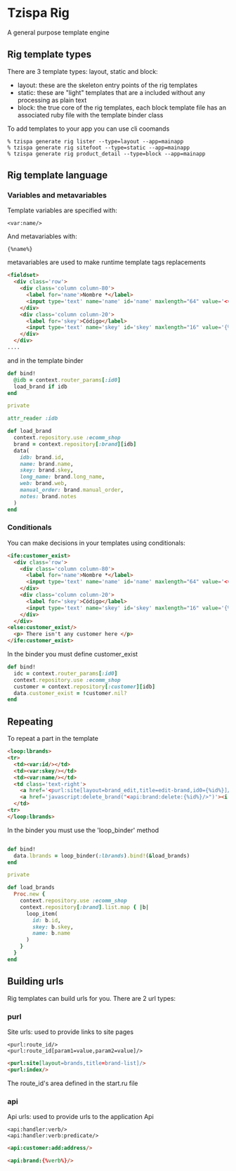 # Tzispa Rig

A general purpose template engine

## Rig template types

There are 3 template types: layout, static and block:

* layout: these are the skeleton entry points of the rig templates
* static: these are "light" templates that are a included without any processing as plain text
* block: the true core of the rig templates, each block template file has an associated ruby file with the template binder class

To add templates to your app you can use cli coomands

```shell
% tzispa generate rig lister --type=layout --app=mainapp
% tzispa generate rig sitefoot --type=static --app=mainapp
% tzispa generate rig product_detail --type=block --app=mainapp
```

## Rig template language

### Variables and metavariables

Template variables are specified with:
```
<var:name/>
```

And metavariables with:
```
{%name%}
```
metavariables are used to make runtime template tags replacements

```html
<fieldset>
  <div class='row'>
    <div class='column column-80'>
      <label for='name'>Nombre *</label>
      <input type='text' name='name' id='name' maxlength="64" value='<var:name/>' required='required' />
    </div>
    <div class='column column-20'>
      <label for='skey'>Código</label>
      <input type='text' name='skey' id='skey' maxlength="16" value='{%skey%}'/>
    </div>
  </div>
....

```

and in the template binder

```ruby
def bind!
  @idb = context.router_params[:id0]
  load_brand if idb
end

private

attr_reader :idb

def load_brand
  context.repository.use :ecomm_shop
  brand = context.repository[:brand][idb]
  data(
    idb: brand.id,
    name: brand.name,
    skey: brand.skey,
    long_name: brand.long_name,
    web: brand.web,
    manual_order: brand.manual_order,
    notes: brand.notes
  )
end
```

### Conditionals

You can make decisions in your templates using conditionals:

```html
<ife:customer_exist>
  <div class='row'>
    <div class='column column-80'>
      <label for='name'>Nombre *</label>
      <input type='text' name='name' id='name' maxlength="64" value='<var:name/>' required='required' />
    </div>
    <div class='column column-20'>
      <label for='skey'>Código</label>
      <input type='text' name='skey' id='skey' maxlength="16" value='{%skey%}'/>
    </div>
  </div>
<else:customer_exist/>  
  <p> There isn't any customer here </p>
</ife:customer_exist>  
```

In the binder you must define customer_exist

```ruby
def bind!
  idc = context.router_params[:id0]
  context.repository.use :ecomm_shop
  customer = context.repository[:customer][idb]
  data.customer_exist = !customer.nil?
end
```

## Repeating

To repeat a part in the template

```html
<loop:lbrands>
<tr>
  <td><var:id/></td>
  <td><var:skey/></td>
  <td><var:name/></td>
  <td class='text-right'>
    <a href='<purl:site[layout=brand_edit,title=edit-brand,id0={%id%}]/>'><i class='fa fa-edit'></i></a>
    <a href='javascript:delete_brand("<api:brand:delete:{%id%}/>")'><i class='fa fa-trash'></i></a>
  </td>
<tr>
</loop:lbrands>
```

In the binder you must use the 'loop_binder' method

```ruby

def bind!
  data.lbrands = loop_binder(:lbrands).bind!(&load_brands)
end

private

def load_brands
  Proc.new {
    context.repository.use :ecomm_shop
    context.repository[:brand].list.map { |b|
      loop_item(
        id: b.id,
        skey: b.skey,
        name: b.name
      )
    }
  }
end
```

## Building urls

Rig templates can build urls for you. There are 2 url types:

### purl

Site urls: used to provide links to site pages

```
<purl:route_id/>
<purl:route_id[param1=value,param2=value]/>
```
```html
<purl:site[layout=brands,title=brand-list]/>
<purl:index/>
```
The route_id's area defined in the start.ru file

### api

Api urls: used to provide urls to the application Api

```
<api:handler:verb/>
<api:handler:verb:predicate/>
```
```html
<api:customer:add:address/>

<api:brand:{%verb%}/>
```
